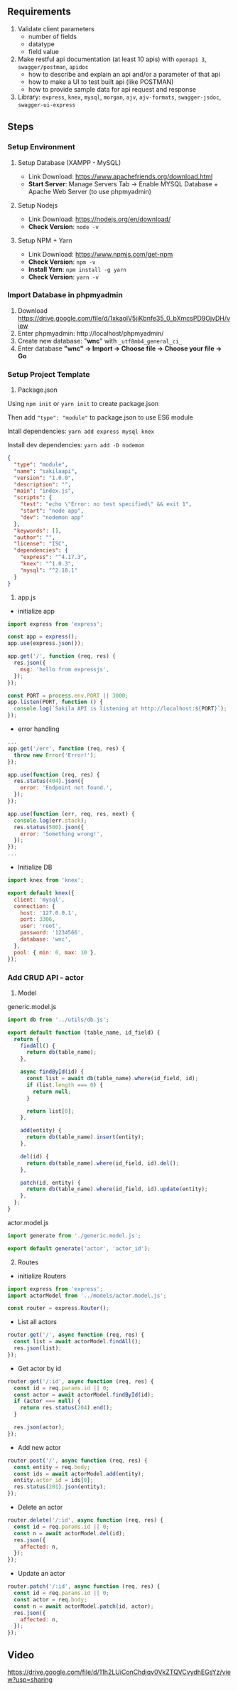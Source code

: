 ## Requirements

1. Validate client parameters
   - number of fields
   - datatype
   - field value
2. Make restful api documentation (at least 10 apis) with `openapi 3`, `swagger/postman`, `apidoc`
   - how to describe and explain an api and/or a parameter of that api
   - how to make a UI to test built api (like POSTMAN)
   - how to provide sample data for api request and response
4. Library: `express`, `knex`, `mysql`, `morgan`, `ajv`, `ajv-formats`, `swagger-jsdoc`, `swagger-ui-express`

## Steps

### Setup Environment

1. Setup Database (XAMPP - MySQL)

   - Link Download: https://www.apachefriends.org/download.html
   - **Start Server**: Manage Servers Tab -> Enable MYSQL Database + Apache Web Server (to use phpmyadmin)

2. Setup Nodejs

   - Link Download: https://nodejs.org/en/download/
   - **Check Version**: `node -v`

3. Setup NPM + Yarn

   - Link Download: https://www.npmjs.com/get-npm
   - **Check Version**: `npm -v`
   - **Install Yarn**: `npm install -g yarn`
   - **Check Version**: `yarn -v`

### Import Database in phpmyadmin

1.  Download https://drive.google.com/file/d/1xkaolV5jiKbnfe35_0_bXmcsPD9OjvDH/view
2.  Enter phpmyadmin: http://localhost/phpmyadmin/
3.  Create new database: "**wnc**" with `_utf8mb4_general_ci_`
4.  Enter database **"wnc" -> Import -> Choose file -> Choose your file -> Go**

### Setup Project Template

1. Package.json

Using `npm init` or `yarn init` to create package.json

Then add `"type": "module"` to package.json to use ES6 module

Intall dependencies: `yarn add express mysql knex`

Install dev dependencies: `yarn add -D nodemon`

```json
{
  "type": "module",
  "name": "sakilaapi",
  "version": "1.0.0",
  "description": "",
  "main": "index.js",
  "scripts": {
    "test": "echo \"Error: no test specified\" && exit 1",
    "start": "node app",
    "dev": "nodemon app"
  },
  "keywords": [],
  "author": "",
  "license": "ISC",
  "dependencies": {
    "express": "^4.17.3",
    "knex": "^1.0.3",
    "mysql": "^2.18.1"
  }
}
```

1. app.js

- initialize app

```js
import express from 'express';

const app = express();
app.use(express.json());

app.get('/', function (req, res) {
  res.json({
    msg: 'hello from expressjs',
  });
});

const PORT = process.env.PORT || 3000;
app.listen(PORT, function () {
  console.log(`Sakila API is listening at http://localhost:${PORT}`);
});
```

- error handling

```js
...
app.get('/err', function (req, res) {
  throw new Error('Error!');
});

app.use(function (req, res) {
  res.status(404).json({
    error: 'Endpoint not found.',
  });
});

app.use(function (err, req, res, next) {
  console.log(err.stack);
  res.status(500).json({
    error: 'Something wrong!',
  });
});
...
```

- Initialize DB

```js (utils/db.js)
import knex from 'knex';

export default knex({
  client: 'mysql',
  connection: {
    host: '127.0.0.1',
    port: 3306,
    user: 'root',
    password: '1234566',
    database: 'wnc',
  },
  pool: { min: 0, max: 10 },
});
```

### Add CRUD API - actor

1. Model

generic.model.js

```js
import db from '../utils/db.js';

export default function (table_name, id_field) {
  return {
    findAll() {
      return db(table_name);
    },

    async findById(id) {
      const list = await db(table_name).where(id_field, id);
      if (list.length === 0) {
        return null;
      }

      return list[0];
    },

    add(entity) {
      return db(table_name).insert(entity);
    },

    del(id) {
      return db(table_name).where(id_field, id).del();
    },

    patch(id, entity) {
      return db(table_name).where(id_field, id).update(entity);
    },
  };
}
```

actor.model.js

```js
import generate from './generic.model.js';

export default generate('actor', 'actor_id');
```

2. Routes

- initialize Routers

```js
import express from 'express';
import actorModel from '../models/actor.model.js';

const router = express.Router();
```

- List all actors

```js
router.get('/', async function (req, res) {
  const list = await actorModel.findAll();
  res.json(list);
});
```

- Get actor by id

```js
router.get('/:id', async function (req, res) {
  const id = req.params.id || 0;
  const actor = await actorModel.findById(id);
  if (actor === null) {
    return res.status(204).end();
  }

  res.json(actor);
});
```

- Add new actor

```js
router.post('/', async function (req, res) {
  const entity = req.body;
  const ids = await actorModel.add(entity);
  entity.actor_id = ids[0];
  res.status(201).json(entity);
});
```

- Delete an actor

```js
router.delete('/:id', async function (req, res) {
  const id = req.params.id || 0;
  const n = await actorModel.del(id);
  res.json({
    affected: n,
  });
});
```

- Update an actor

```js
router.patch('/:id', async function (req, res) {
  const id = req.params.id || 0;
  const actor = req.body;
  const n = await actorModel.patch(id, actor);
  res.json({
    affected: n,
  });
});
```

## Video

https://drive.google.com/file/d/11h2LUiConChdjqv0VkZTQVCvydhEGsYz/view?usp=sharing
